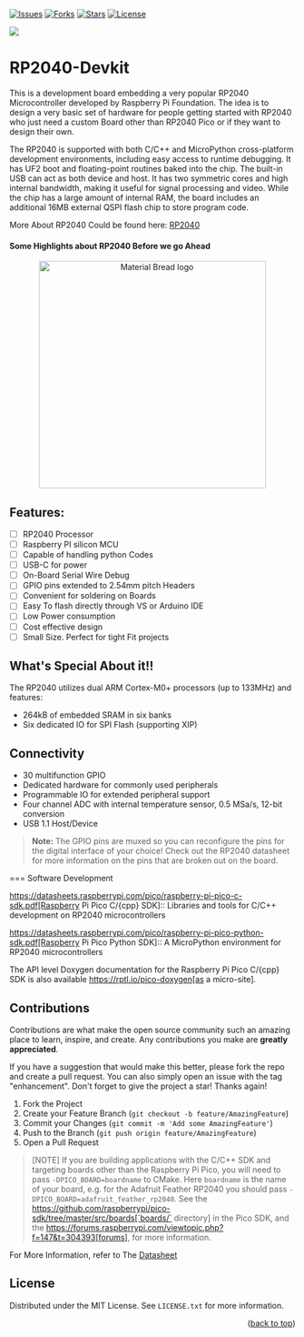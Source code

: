

[![Issues](https://img.shields.io/github/issues/maitesam/OpenADSP)](https://github.com/maitesam/OpenADSP/actions)
[![Forks](https://img.shields.io/github/forks/maitesam/OpenADSP)](https://github.com/maitesam/OpenADSP/actions)
[![Stars](https://img.shields.io/github/stars/maitesam/OpenADSP)](https://github.com/maitesam/OpenADSP/actions)
[![License](https://img.shields.io/github/license/maitesam/OpenADSP)](https://github.com/maitesam/OpenADSP/blob/main/LICENSE)


![](https://github.com/maitesam/RP2040-Devkit/blob/main/Documents/ezgif.com-gif-maker.gif)

# RP2040-Devkit 
This is a development board embedding a very popular RP2040 Microcontroller developed by Raspberry Pi Foundation. The idea is to design a very basic set of hardware for people getting started with RP2040 who just need a custom Board other than RP2040 Pico or if they want to design their own.

The RP2040 is supported with both C/C++ and MicroPython cross-platform development environments, including easy access to runtime debugging. It has UF2 boot and floating-point routines baked into the chip. The built-in USB can act as both device and host. It has two symmetric cores and high internal bandwidth, making it useful for signal processing and video. While the chip has a large amount of internal RAM, the board includes an additional 16MB external QSPI flash chip to store program code.

More About RP2040 Could be found here: [RP2040](https://www.raspberrypi.com/documentation/microcontrollers/rp2040.html)

#### Some Highlights about RP2040 Before we go Ahead

<p align="center">
  <img width="400" src="https://www.raspberrypi.com/documentation/microcontrollers/images/rp2040_explanation.svg" alt="Material Bread logo">
</p>

## Features:
* [ ] RP2040 Processor
* [ ] Raspberry PI silicon MCU
* [ ] Capable of handling python Codes
* [ ] USB-C for power
* [ ] On-Board Serial Wire Debug
* [ ] GPIO pins extended to 2.54mm pitch Headers
* [ ] Convenient for soldering on Boards
* [ ] Easy To flash directly through VS or Arduino IDE
* [ ] Low Power consumption
* [ ] Cost effective design
* [ ] Small Size. Perfect for tight Fit projects

## What's Special About it!!

The RP2040 utilizes dual ARM Cortex-M0+ processors (up to 133MHz) and features:
- 264kB of embedded SRAM in six banks
- Six dedicated IO for SPI Flash (supporting XIP)

## Connectivity
- 30 multifunction GPIO
- Dedicated hardware for commonly used peripherals
- Programmable IO for extended peripheral support
- Four channel ADC with internal temperature sensor, 0.5 MSa/s, 12-bit conversion
- USB 1.1 Host/Device

> **Note:** The GPIO pins are muxed so you can reconfigure the pins for the digital interface of your choice! Check out the RP2040 datasheet for more information on the pins that are broken out on the board.



=== Software Development

https://datasheets.raspberrypi.com/pico/raspberry-pi-pico-c-sdk.pdf[Raspberry Pi Pico C/{cpp} SDK]:: Libraries and tools for C/C++ development on RP2040 microcontrollers

https://datasheets.raspberrypi.com/pico/raspberry-pi-pico-python-sdk.pdf[Raspberry Pi Pico Python SDK]:: A MicroPython environment for RP2040 microcontrollers

The API level Doxygen documentation for the Raspberry Pi Pico C/{cpp} SDK is also available https://rptl.io/pico-doxygen[as a micro-site].

## Contributions

Contributions are what make the open source community such an amazing place to learn, inspire, and create. Any contributions you make are **greatly appreciated**.

If you have a suggestion that would make this better, please fork the repo and create a pull request. You can also simply open an issue with the tag "enhancement".
Don't forget to give the project a star! Thanks again!

1. Fork the Project
2. Create your Feature Branch (`git checkout -b feature/AmazingFeature`)
3. Commit your Changes (`git commit -m 'Add some AmazingFeature'`)
4. Push to the Branch (`git push origin feature/AmazingFeature`)
5. Open a Pull Request

> [NOTE]
If you are building applications with the C/C++ SDK and targeting boards other than the Raspberry Pi Pico, you will need to pass `-DPICO_BOARD=boardname` to CMake. Here `boardname` is the name of your board, e.g. for the Adafruit Feather RP2040 you should pass `-DPICO_BOARD=adafruit_feather_rp2040`. See the https://github.com/raspberrypi/pico-sdk/tree/master/src/boards[`boards/` directory] in the Pico SDK, and the https://forums.raspberrypi.com/viewtopic.php?f=147&t=304393[forums], for more information.

For More Information, refer to The [Datasheet](https://datasheets.raspberrypi.com/pico/pico-datasheet.pdf)


## License

Distributed under the MIT License. See `LICENSE.txt` for more information.

<p align="right">(<a href="#top">back to top</a>)</p>



